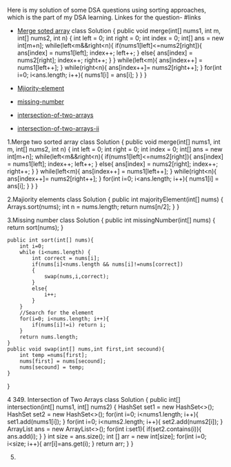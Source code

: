 Here is my solution of some DSA questions using sorting approaches, which is the part of my DSA learning.
Linkes for the question-
#links
- [Merge soted array](https://leetcode.com/problems/merge-sorted-array/)
class Solution {
    public void merge(int[] nums1, int m, int[] nums2, int n) {
      int left = 0; 
      int right = 0; 
      int index  = 0;
      int[] ans = new int[m+n];
      while(left<m&&right<n){
          if(nums1[left]<=nums2[right]){
         ans[index] = nums1[left];
        index++;
        left++;
          }
          else{
              ans[index] = nums2[right];
              index++;
              right++;
          }
      }
      while(left<m){
          ans[index++] = nums1[left++];
      }
      while(right<n){
          ans[index++]= nums2[right++];
      }
      for(int i=0; i<ans.length; i++){
          nums1[i] = ans[i];
      }
    }
}

- [Mjiority-element](https://leetcode.com/problems/majority-element/)

- [missing-number](https://leetcode.com/problems/missing-number/)
- [intersection-of-two-arrays](https://leetcode.com/problems/majority-element/)
- [intersection-of-two-arrays-ii](https://leetcode.com/problems/intersection-of-two-arrays-ii/)




1.Merge two sorted array
class Solution {
    public void merge(int[] nums1, int m, int[] nums2, int n) {
      int left = 0; 
      int right = 0; 
      int index  = 0;
      int[] ans = new int[m+n];
      while(left<m&&right<n){
          if(nums1[left]<=nums2[right]){
         ans[index] = nums1[left];
        index++;
        left++;
          }
          else{
              ans[index] = nums2[right];
              index++;
              right++;
          }
      }
      while(left<m){
          ans[index++] = nums1[left++];
      }
      while(right<n){
          ans[index++]= nums2[right++];
      }
      for(int i=0; i<ans.length; i++){
          nums1[i] = ans[i];
      }
    }
}

2.Majiority elements
class Solution {
    public int majorityElement(int[] nums) {
        Arrays.sort(nums);
        int n = nums.length;
        return nums[n/2];
    }
}

3.Missing number
class Solution {
    public int missingNumber(int[] nums) {
       return sort(nums);
    }
   
    public int sort(int[] nums){
        int i=0; 
        while (i<nums.length) {
            int correct = nums[i];
            if(nums[i]<nums.length && nums[i]!=nums[correct])
            {
                swap(nums,i,correct);
            }
            else{
                i++;
            }
        }
        //Search for the element
        for(i=0; i<nums.length; i++){
            if(nums[i]!=i) return i;
        }
        return nums.length;
    }
    public void swap(int[] nums,int first,int secound){
        int temp =nums[first];
        nums[first] = nums[secound];
        nums[secound] = temp;
    }
}

4 349. Intersection of Two Arrays
class Solution {
    public int[] intersection(int[] nums1, int[] nums2) {
            HashSet<Integer> set1 = new HashSet<>();
            HashSet<Integer> set2 = new HashSet<>();
            for(int i=0; i<nums1.length; i++){
                set1.add(nums1[i]);
            }
              for(int i=0; i<nums2.length; i++){
                set2.add(nums2[i]);
            }
            ArrayList<Integer> ans = new ArrayList<>();
            for(int i:set1){
                if(set2.contains(i)){
                    ans.add(i);
                }
            }
            int size = ans.size();
            int [] arr = new int[size];
            for(int i=0; i<size; i++){
                arr[i]=ans.get(i);
            }
            return arr;
    }
}

5.
